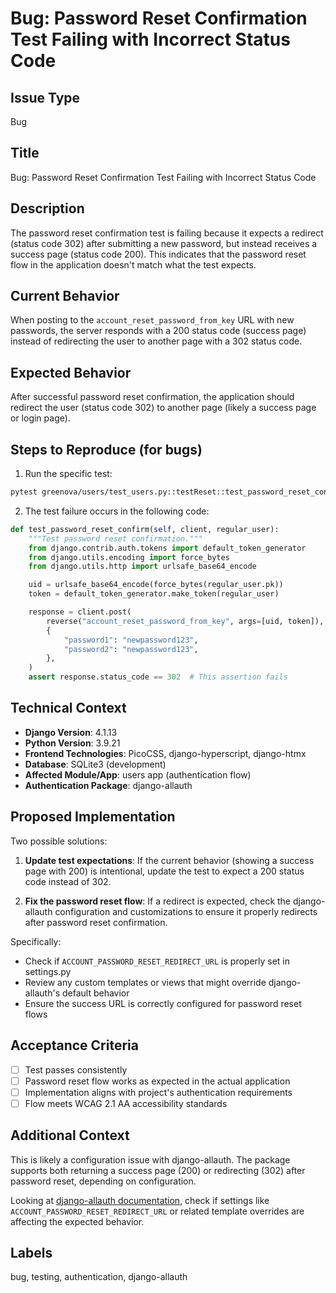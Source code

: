 # Bug: Password Reset Confirmation Test Failing with Incorrect Status Code

## Issue Type

Bug

## Title

Bug: Password Reset Confirmation Test Failing with Incorrect Status Code

## Description

The password reset confirmation test is failing because it expects a redirect
(status code 302) after submitting a new password, but instead receives a
success page (status code 200). This indicates that the password reset flow in
the application doesn't match what the test expects.

## Current Behavior

When posting to the `account_reset_password_from_key` URL with new passwords,
the server responds with a 200 status code (success page) instead of
redirecting the user to another page with a 302 status code.

## Expected Behavior

After successful password reset confirmation, the application should redirect
the user (status code 302) to another page (likely a success page or login
page).

## Steps to Reproduce (for bugs)

1. Run the specific test:

```bash
pytest greenova/users/test_users.py::testReset::test_password_reset_confirm -v
```

2. The test failure occurs in the following code:

```python
def test_password_reset_confirm(self, client, regular_user):
    """Test password reset confirmation."""
    from django.contrib.auth.tokens import default_token_generator
    from django.utils.encoding import force_bytes
    from django.utils.http import urlsafe_base64_encode

    uid = urlsafe_base64_encode(force_bytes(regular_user.pk))
    token = default_token_generator.make_token(regular_user)

    response = client.post(
        reverse("account_reset_password_from_key", args=[uid, token]),
        {
            "password1": "newpassword123",
            "password2": "newpassword123",
        },
    )
    assert response.status_code == 302  # This assertion fails
```

## Technical Context

- **Django Version**: 4.1.13
- **Python Version**: 3.9.21
- **Frontend Technologies**: PicoCSS, django-hyperscript, django-htmx
- **Database**: SQLite3 (development)
- **Affected Module/App**: users app (authentication flow)
- **Authentication Package**: django-allauth

## Proposed Implementation

Two possible solutions:

1. **Update test expectations**: If the current behavior (showing a success
   page with 200) is intentional, update the test to expect a 200 status code
   instead of 302.

2. **Fix the password reset flow**: If a redirect is expected, check the
   django-allauth configuration and customizations to ensure it properly
   redirects after password reset confirmation.

Specifically:

- Check if `ACCOUNT_PASSWORD_RESET_REDIRECT_URL` is properly set in settings.py
- Review any custom templates or views that might override django-allauth's
  default behavior
- Ensure the success URL is correctly configured for password reset flows

## Acceptance Criteria

- [ ] Test passes consistently
- [ ] Password reset flow works as expected in the actual application
- [ ] Implementation aligns with project's authentication requirements
- [ ] Flow meets WCAG 2.1 AA accessibility standards

## Additional Context

This is likely a configuration issue with django-allauth. The package supports
both returning a success page (200) or redirecting (302) after password reset,
depending on configuration.

Looking at
[django-allauth documentation](https://django-allauth.readthedocs.io/en/latest/configuration.html),
check if settings like `ACCOUNT_PASSWORD_RESET_REDIRECT_URL` or related
template overrides are affecting the expected behavior.

## Labels

bug, testing, authentication, django-allauth
